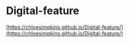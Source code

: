 # Digital-feature

[https://chloesimpkins.github.io/Digital-feature/](https://chloesimpkins.github.io/Digital-feature/)
